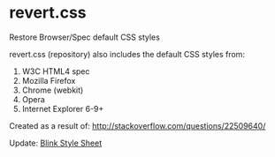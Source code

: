 revert.css
===

Restore Browser/Spec default CSS styles

revert.css (repository) also includes the default CSS styles from:

1. W3C HTML4 spec
2. Mozilla Firefox
3. Chrome (webkit)
4. Opera
5. Internet Explorer 6-9+

Created as a result of: http://stackoverflow.com/questions/22509640/

Update:
[Blink Style Sheet](https://chromium.googlesource.com/chromium/blink/+/master/Source/core/css/html.css)  

